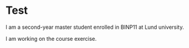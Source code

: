 # Test
I am a second-year master student enrolled in BINP11 at Lund university.

I am working on the course exercise.

